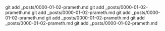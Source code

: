 git add _posts/0000-01-02-prameth.md
git add _posts/0000-01-02-prameth.md
git add _posts/0000-01-02-prameth.md
git add _posts/0000-01-02-prameth.md
git add _posts/0000-01-02-prameth.md
git add _posts/0000-01-02-prameth.md
git add _posts/0000-01-02-prameth.md

